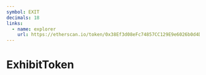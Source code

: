 ```yaml
---
symbol: EXIT
decimals: 18
links:
  - name: explorer
    url: https://etherscan.io/token/0x38Ef3d08eFc74857CC129E9e6026b0d4DB9AadA9
---
```


# ExhibitToken
